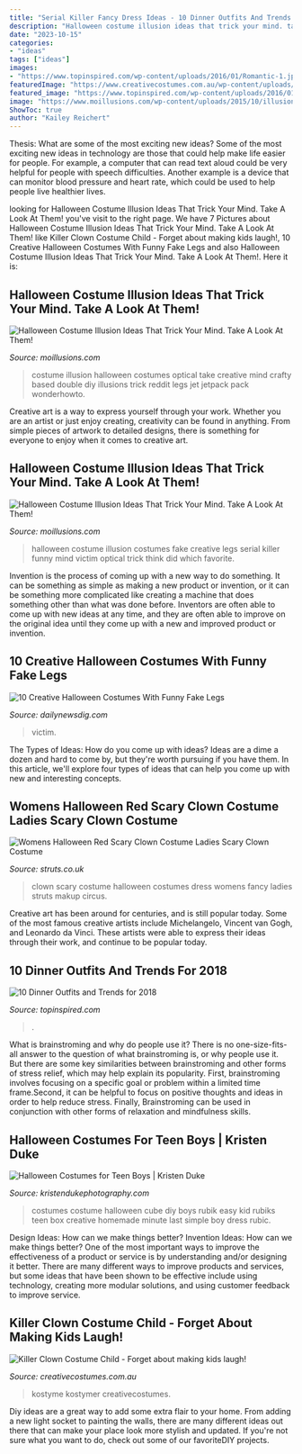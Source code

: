 ```yaml
---
title: "Serial Killer Fancy Dress Ideas - 10 Dinner Outfits And Trends For 2018"
description: "Halloween costume illusion ideas that trick your mind. take a look at them!"
date: "2023-10-15"
categories:
- "ideas"
tags: ["ideas"]
images:
- "https://www.topinspired.com/wp-content/uploads/2016/01/Romantic-1.jpg"
featuredImage: "https://www.creativecostumes.com.au/wp-content/uploads/2020/10/Killer-Clown-Costume-Child-480x947.jpg"
featured_image: "https://www.topinspired.com/wp-content/uploads/2016/01/Romantic-1.jpg"
image: "https://www.moillusions.com/wp-content/uploads/2015/10/illusion-halloween-costume-4-580x774.jpg"
ShowToc: true
author: "Kailey Reichert"
---
```



Thesis: What are some of the most exciting new ideas?
Some of the most exciting new ideas in technology are those that could help make life easier for people. For example, a computer that can read text aloud could be very helpful for people with speech difficulties. Another example is a device that can monitor blood pressure and heart rate, which could be used to help people live healthier lives.

	

		
looking for Halloween Costume Illusion Ideas That Trick Your Mind. Take A Look At Them! you've visit to the right page. We have 7 Pictures about Halloween Costume Illusion Ideas That Trick Your Mind. Take A Look At Them! like Killer Clown Costume Child - Forget about making kids laugh!, 10 Creative Halloween Costumes With Funny Fake Legs and also Halloween Costume Illusion Ideas That Trick Your Mind. Take A Look At Them!. Here it is:
		
    
## Halloween Costume Illusion Ideas That Trick Your Mind. Take A Look At Them!

<img loading=lazy src="https://www.moillusions.com/wp-content/uploads/2015/10/illusion-halloween-costume-4-580x774.jpg" onerror="this.onerror=null;this.src='https://tse2.mm.bing.net/th?id=OIP.kTHXOBiHMNDTw5a7Sc4R_gHaJ4&amp;pid=15.1';" alt="Halloween Costume Illusion Ideas That Trick Your Mind. Take A Look At Them!">

_Source: moillusions.com_

>costume illusion halloween costumes optical take creative mind crafty based double diy illusions trick reddit legs jet jetpack pack wonderhowto. 

	

Creative art is a way to express yourself through your work. Whether you are an artist or just enjoy creating, creativity can be found in anything. From simple pieces of artwork to detailed designs, there is something for everyone to enjoy when it comes to creative art.

    
## Halloween Costume Illusion Ideas That Trick Your Mind. Take A Look At Them!

<img loading=lazy src="https://www.moillusions.com/wp-content/uploads/2015/10/illusion-halloween-costume-5-580x772.jpg" onerror="this.onerror=null;this.src='https://tse1.mm.bing.net/th?id=OIP.bZotN0WpL8RdvgBd28U9zQHaJ2&amp;pid=15.1';" alt="Halloween Costume Illusion Ideas That Trick Your Mind. Take A Look At Them!">

_Source: moillusions.com_

>halloween costume illusion costumes fake creative legs serial killer funny mind victim optical trick think did which favorite. 

	

Invention is the process of coming up with a new way to do something. It can be something as simple as making a new product or invention, or it can be something more complicated like creating a machine that does something other than what was done before. Inventors are often able to come up with new ideas at any time, and they are often able to improve on the original idea until they come up with a new and improved product or invention.

    
## 10 Creative Halloween Costumes With Funny Fake Legs

<img loading=lazy src="https://dailynewsdig.com/wp-content/uploads/2014/10/15-Creative-Halloween-Costumes-With-Funny-Fake-Legs-8.jpg" onerror="this.onerror=null;this.src='https://tse1.mm.bing.net/th?id=OIP.cDA6FMZA83HNymTGI33_zwHaJ3&amp;pid=15.1';" alt="10 Creative Halloween Costumes With Funny Fake Legs">

_Source: dailynewsdig.com_

>victim. 

	

The Types of Ideas: How do you come up with ideas?
Ideas are a dime a dozen and hard to come by, but they're worth pursuing if you have them. In this article, we'll explore four types of ideas that can help you come up with new and interesting concepts.

    
## Womens Halloween Red Scary Clown Costume Ladies Scary Clown Costume

<img loading=lazy src="https://www.struts.co.uk/party-fancy-dress-shop/images/ladies-scary-clown-costume.jpg" onerror="this.onerror=null;this.src='https://tse4.mm.bing.net/th?id=OIP.xGiEYdURuWU0BEBSu3qvegHaKX&amp;pid=15.1';" alt="Womens Halloween Red Scary Clown Costume Ladies Scary Clown Costume">

_Source: struts.co.uk_

>clown scary costume halloween costumes dress womens fancy ladies struts makup circus. 

	

Creative art has been around for centuries, and is still popular today. Some of the most famous creative artists include Michelangelo, Vincent van Gogh, and Leonardo da Vinci. These artists were able to express their ideas through their work, and continue to be popular today.

    
## 10 Dinner Outfits And Trends For 2018

<img loading=lazy src="https://www.topinspired.com/wp-content/uploads/2016/01/Romantic-1.jpg" onerror="this.onerror=null;this.src='https://tse3.mm.bing.net/th?id=OIP.dINY-aGTLw4PG9ZuZO-tVgHaLM&amp;pid=15.1';" alt="10 Dinner Outfits and Trends for 2018">

_Source: topinspired.com_

>. 

	

What is brainstroming and why do people use it?
There is no one-size-fits-all answer to the question of what brainstroming is, or why people use it. But there are some key similarities between brainstroming and other forms of stress relief, which may help explain its popularity. First, brainstroming involves focusing on a specific goal or problem within a limited time frame.Second, it can be helpful to focus on positive thoughts and ideas in order to help reduce stress. Finally, Brainstroming can be used in conjunction with other forms of relaxation and mindfulness skills.

    
## Halloween Costumes For Teen Boys | Kristen Duke

<img loading=lazy src="https://www.kristendukephotography.com/wp-content/uploads/2017/09/rubiks-cube-costume.jpg" onerror="this.onerror=null;this.src='https://tse4.mm.bing.net/th?id=OIP.6uCN7HvVuYj1WYPgs8ZVbwHaE7&amp;pid=15.1';" alt="Halloween Costumes for Teen Boys | Kristen Duke">

_Source: kristendukephotography.com_

>costumes costume halloween cube diy boys rubik easy kid rubiks teen box creative homemade minute last simple boy dress rubic. 

	

Design Ideas: How can we make things better?
Invention Ideas: How can we make things better?
One of the most important ways to improve the effectiveness of a product or service is by understanding and/or designing it better. There are many different ways to improve products and services, but some ideas that have been shown to be effective include using technology, creating more modular solutions, and using customer feedback to improve service.

    
## Killer Clown Costume Child - Forget About Making Kids Laugh!

<img loading=lazy src="https://www.creativecostumes.com.au/wp-content/uploads/2020/10/Killer-Clown-Costume-Child-480x947.jpg" onerror="this.onerror=null;this.src='https://tse2.mm.bing.net/th?id=OIP.Ymi5NABWBe9pH8rGxT-9-QHaOn&amp;pid=15.1';" alt="Killer Clown Costume Child - Forget about making kids laugh!">

_Source: creativecostumes.com.au_

>kostyme kostymer creativecostumes. 

	

Diy ideas are a great way to add some extra flair to your home. From adding a new light socket to painting the walls, there are many different ideas out there that can make your place look more stylish and updated. If you're not sure what you want to do, check out some of our favoriteDIY projects.

